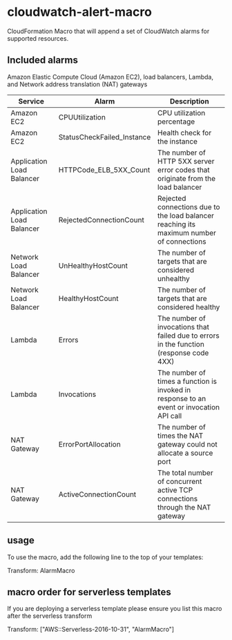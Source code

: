 # cloudwatch-alert-macro

CloudFormation Macro that will append a set of CloudWatch alarms for supported resources.

## Included alarms
Amazon Elastic Compute Cloud (Amazon EC2), load balancers, Lambda, and Network address translation (NAT) gateways

|Service | Alarm   | Description  |
|---|---|---|
|Amazon EC2  | CPUUtilization  | CPU utilization percentage  |
|Amazon EC2  |  StatusCheckFailed_Instance |  Health check for the instance |
|Application Load Balancer  | HTTPCode_ELB_5XX_Count  |   The number of HTTP 5XX server error codes that originate from the load balancer|
|Application Load Balancer | RejectedConnectionCount  |  Rejected connections due to the load balancer reaching its maximum number of connections |
|Network Load Balancer |  UnHealthyHostCount |  The number of targets that are considered unhealthy |
|Network Load Balancer  | HealthyHostCount  |  The number of targets that are considered healthy |
|Lambda  |  Errors | The number of invocations that failed due to errors in the function (response code 4XX)  |
|Lambda  |  Invocations |  The number of times a function is invoked in response to an event or invocation API call |
|NAT Gateway |  ErrorPortAllocation | The number of times the NAT gateway could not allocate a source port  |
|NAT Gateway  | ActiveConnectionCount  |  The total number of concurrent active TCP connections through the NAT gateway |

## usage

To use the macro, add the following line to the top of your templates:

Transform: AlarmMacro


## macro order for serverless templates

If you are deploying a serverless template please ensure you list this macro after the serverless transform

Transform: ["AWS::Serverless-2016-10-31", "AlarmMacro"]
